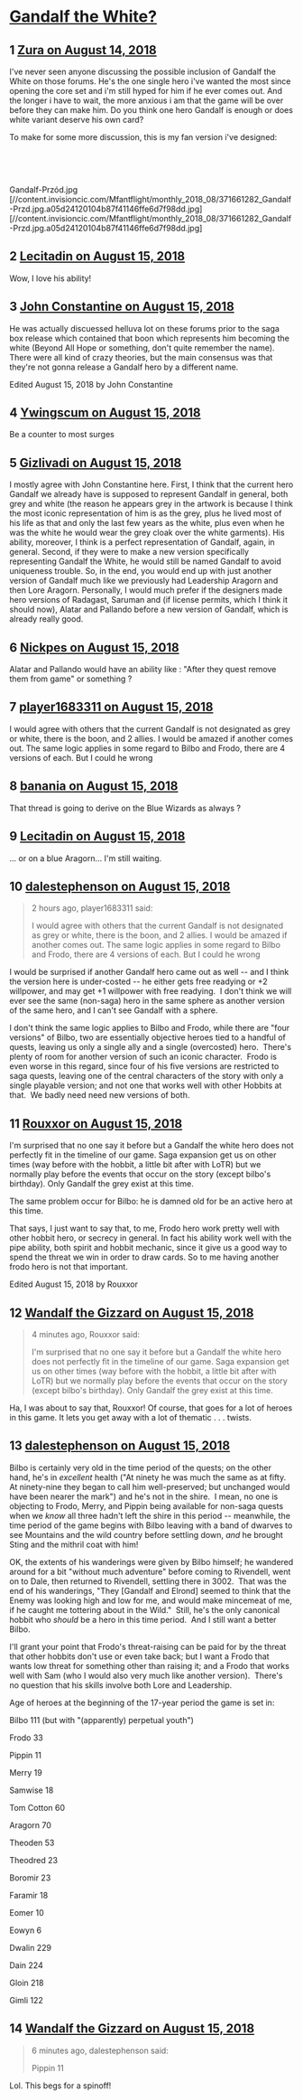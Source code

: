 # [Gandalf the White?](https://community.fantasyflightgames.com/topic/281015-gandalf-the-white/)

## 1 [Zura on August 14, 2018](https://community.fantasyflightgames.com/topic/281015-gandalf-the-white/?do=findComment&comment=3440870)

I've never seen anyone discussing the possible inclusion of Gandalf the White on those forums. He's the one single hero i've wanted the most since opening the core set and i'm still hyped for him if he ever comes out. And the longer i have to wait, the more anxious i am that the game will be over before they can make him. Do you think one hero Gandalf is enough or does white variant deserve his own card? 

To make for some more discussion, this is my fan version i've designed: 

 

 

Gandalf-Przód.jpg [//content.invisioncic.com/Mfantflight/monthly_2018_08/371661282_Gandalf-Przd.jpg.a05d24120104b87f41146ffe6d7f98dd.jpg] [//content.invisioncic.com/Mfantflight/monthly_2018_08/371661282_Gandalf-Przd.jpg.a05d24120104b87f41146ffe6d7f98dd.jpg]

## 2 [Lecitadin on August 15, 2018](https://community.fantasyflightgames.com/topic/281015-gandalf-the-white/?do=findComment&comment=3440940)

Wow, I love his ability!

## 3 [John Constantine on August 15, 2018](https://community.fantasyflightgames.com/topic/281015-gandalf-the-white/?do=findComment&comment=3441034)

He was actually discuessed helluva lot on these forums prior to the saga box release which contained that boon which represents him becoming the white (Beyond All Hope or something, don't quite remember the name). There were all kind of crazy theories, but the main consensus was that they're not gonna release a Gandalf hero by a different name.

Edited August 15, 2018 by John Constantine

## 4 [Ywingscum on August 15, 2018](https://community.fantasyflightgames.com/topic/281015-gandalf-the-white/?do=findComment&comment=3441108)

Be a counter to most surges 

## 5 [Gizlivadi on August 15, 2018](https://community.fantasyflightgames.com/topic/281015-gandalf-the-white/?do=findComment&comment=3441134)

I mostly agree with John Constantine here. First, I think that the current hero Gandalf we already have is supposed to represent Gandalf in general, both grey and white (the reason he appears grey in the artwork is because I think the most iconic representation of him is as the grey, plus he lived most of his life as that and only the last few years as the white, plus even when he was the white he would wear the grey cloak over the white garments). His ability, moreover, I think is a perfect representation of Gandalf, again, in general. Second, if they were to make a new version specifically representing Gandalf the White, he would still be named Gandalf to avoid uniqueness trouble. So, in the end, you would end up with just another version of Gandalf much like we previously had Leadership Aragorn and then Lore Aragorn. Personally, I would much prefer if the designers made hero versions of Radagast, Saruman and (if license permits, which I think it should now), Alatar and Pallando before a new version of Gandalf, which is already really good.

## 6 [Nickpes on August 15, 2018](https://community.fantasyflightgames.com/topic/281015-gandalf-the-white/?do=findComment&comment=3441204)

Alatar and Pallando would have an ability like : "After they quest remove them from game" or something ?

## 7 [player1683311 on August 15, 2018](https://community.fantasyflightgames.com/topic/281015-gandalf-the-white/?do=findComment&comment=3441280)

I would agree with others that the current Gandalf is not designated as grey or white, there is the boon, and 2 allies. I would be amazed if another comes out. The same logic applies in some regard to Bilbo and Frodo, there are 4 versions of each. But I could he wrong 

## 8 [banania on August 15, 2018](https://community.fantasyflightgames.com/topic/281015-gandalf-the-white/?do=findComment&comment=3441315)

That thread is going to derive on the Blue Wizards as always ?

## 9 [Lecitadin on August 15, 2018](https://community.fantasyflightgames.com/topic/281015-gandalf-the-white/?do=findComment&comment=3441345)

... or on a blue Aragorn... I'm still waiting.

## 10 [dalestephenson on August 15, 2018](https://community.fantasyflightgames.com/topic/281015-gandalf-the-white/?do=findComment&comment=3441351)

> 2 hours ago, player1683311 said:
> 
> I would agree with others that the current Gandalf is not designated as grey or white, there is the boon, and 2 allies. I would be amazed if another comes out. The same logic applies in some regard to Bilbo and Frodo, there are 4 versions of each. But I could he wrong 

I would be surprised if another Gandalf hero came out as well -- and I think the version here is under-costed -- he either gets free readying or +2 willpower, and may get +1 willpower with free readying.  I don't think we will ever see the same (non-saga) hero in the same sphere as another version of the same hero, and I can't see Gandalf with a sphere.

I don't think the same logic applies to Bilbo and Frodo, while there are "four versions" of Bilbo, two are essentially objective heroes tied to a handful of quests, leaving us only a single ally and a single (overcosted) hero.  There's plenty of room for another version of such an iconic character.  Frodo is even worse in this regard, since four of his five versions are restricted to saga quests, leaving one of the central characters of the story with only a single playable version; and not one that works well with other Hobbits at that.  We badly need need new versions of both.

## 11 [Rouxxor on August 15, 2018](https://community.fantasyflightgames.com/topic/281015-gandalf-the-white/?do=findComment&comment=3441396)

I'm surprised that no one say it before but a Gandalf the white hero does not perfectly fit in the timeline of our game. Saga expansion get us on other times (way before with the hobbit, a little bit after with LoTR) but we normally play before the events that occur on the story (except bilbo's birthday). Only Gandalf the grey exist at this time.

The same problem occur for Bilbo: he is damned old for be an active hero at this time.

That says, I just want to say that, to me, Frodo hero work pretty well with other hobbit hero, or secrecy in general. In fact his ability work well with the pipe ability, both spirit and hobbit mechanic, since it give us a good way to spend the threat we win in order to draw cards. So to me having another frodo hero is not that important.

Edited August 15, 2018 by Rouxxor

## 12 [Wandalf the Gizzard on August 15, 2018](https://community.fantasyflightgames.com/topic/281015-gandalf-the-white/?do=findComment&comment=3441404)

> 4 minutes ago, Rouxxor said:
> 
> I'm surprised that no one say it before but a Gandalf the white hero does not perfectly fit in the timeline of our game. Saga expansion get us on other times (way before with the hobbit, a little bit after with LoTR) but we normally play before the events that occur on the story (except bilbo's birthday). Only Gandalf the grey exist at this time.

Ha, I was about to say that, Rouxxor! Of course, that goes for a lot of heroes in this game. It lets you get away with a lot of thematic . . . twists.

## 13 [dalestephenson on August 15, 2018](https://community.fantasyflightgames.com/topic/281015-gandalf-the-white/?do=findComment&comment=3441497)

Bilbo is certainly very old in the time period of the quests; on the other hand, he's in *excellent* health ("At ninety he was much the same as at fifty.  At ninety-nine they began to call him well-preserved; but unchanged would have been nearer the mark") and he's not in the shire.  I mean, no one is objecting to Frodo, Merry, and Pippin being available for non-saga quests when we *know* all three hadn't left the shire in this period -- meanwhile, the time period of the game begins with Bilbo leaving with a band of dwarves to see Mountains and the wild country before settling down, *and* he brought Sting and the mithril coat with him!

OK, the extents of his wanderings were given by Bilbo himself; he wandered around for a bit "without much adventure" before coming to Rivendell, went on to Dale, then returned to Rivendell, settling there in 3002.  That was the end of his wanderings, "They [Gandalf and Elrond] seemed to think that the Enemy was looking high and low for me, and would make mincemeat of me, if he caught me tottering about in the Wild."  Still, he's the only canonical hobbit who *should* be a hero in this time period.  And I still want a better Bilbo.

I'll grant your point that Frodo's threat-raising can be paid for by the threat that other hobbits don't use or even take back; but I want a Frodo that wants low threat for something other than raising it; and a Frodo that works well with Sam (who I would also very much like another version).  There's no question that his skills involve both Lore and Leadership.

Age of heroes at the beginning of the 17-year period the game is set in:

Bilbo 111 (but with "(apparently) perpetual youth")

Frodo 33

Pippin 11

Merry 19

Samwise 18

Tom Cotton 60

Aragorn 70

Theoden 53

Theodred 23

Boromir 23

Faramir 18

Eomer 10

Eowyn 6

Dwalin 229

Dain 224

Gloin 218

Gimli 122

## 14 [Wandalf the Gizzard on August 15, 2018](https://community.fantasyflightgames.com/topic/281015-gandalf-the-white/?do=findComment&comment=3441516)

> 6 minutes ago, dalestephenson said:
> 
> Pippin 11

Lol. This begs for a spinoff!

